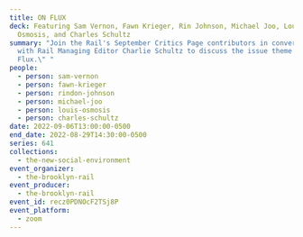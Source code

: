 ```yaml
---
title: ON FLUX
deck: Featuring Sam Vernon, Fawn Krieger, Rin Johnson, Michael Joo, Louis
  Osmosis, and Charles Schultz
summary: "Join the Rail's September Critics Page contributors in conversation
  with Rail Managing Editor Charlie Schultz to discuss the issue theme \"On
  Flux.\" "
people:
  - person: sam-vernon
  - person: fawn-krieger
  - person: rindon-johnson
  - person: michael-joo
  - person: louis-osmosis
  - person: charles-schultz
date: 2022-09-06T13:00:00-0500
end_date: 2022-08-29T14:30:00-0500
series: 641
collections:
  - the-new-social-environment
event_organizer:
  - the-brooklyn-rail
event_producer:
  - the-brooklyn-rail
event_id: recz0PDNOcF2TSj8P
event_platform:
  - zoom
---
```

